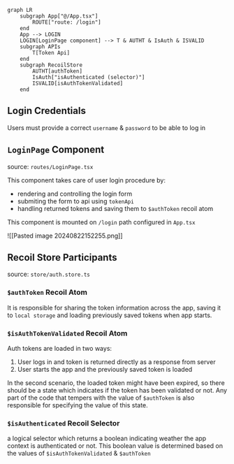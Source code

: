 
```mermaid
graph LR
	subgraph App["@/App.tsx"]
		ROUTE["route: /login"]
	end
	App --> LOGIN
	LOGIN[LoginPage component] --> T & AUTHT & IsAuth & ISVALID
	subgraph APIs
		T[Token Api]
	end
	subgraph RecoilStore
		AUTHT[authToken]
		IsAuth["isAuthenticated (selector)"]
		ISVALID[isAuthTokenValidated]
	end
```

## Login Credentials

Users must provide a correct `username` & `password` to be able to log in

## `LoginPage` Component

source: `routes/LoginPage.tsx`

This component takes care of user login procedure by:
- rendering and controlling the login form
- submiting the form to api using `tokenApi`
- handling returned tokens and saving them to `$authToken` recoil atom

This component is mounted on `/login` path configured in `App.tsx`

![[Pasted image 20240822152255.png]]
## Recoil Store Participants

source: `store/auth.store.ts`
### `$authToken` Recoil Atom

It is responsible for sharing the token information across the app, saving it to `local storage` and loading previously saved tokens when app starts.

### `$isAuthTokenValidated` Recoil Atom

Auth tokens are loaded in two ways:

1. User logs in and token is returned directly as a response from server
2. User starts the app and the previously saved token is loaded

In the second scenario, the loaded token might have been expired, so there should be a state which indicates if the token has been validated or not. Any part of the code that tempers with the value of `$authToken` is also responsible for specifying the value of this state.

### `$isAuthenticated` Recoil Selector

a logical selector which returns a boolean indicating weather the app context is authenticated or not. This boolean value is determined based on the values of `$isAuthTokenValidated` &  `$authToken`










